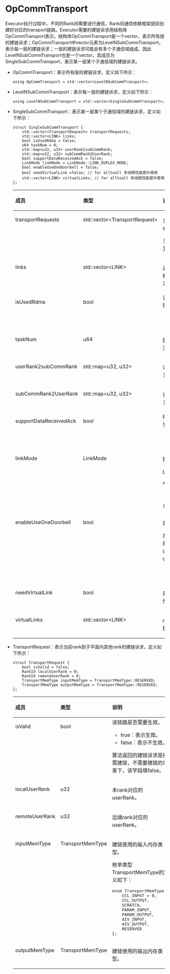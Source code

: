 # OpCommTransport<a name="ZH-CN_TOPIC_0000002027207528"></a>

Executor执行过程中，不同的Rank间需要进行通信，Rank间通信依赖框架提前创建好对应的transport链路。Executor需要的建链诉求用结构体OpCommTransport表示。结构体OpCommTransport是一个vector，表示所有层的建链诉求；OpCommTransport中vector元素为LevelNSubCommTransport，表示每一层的建链诉求；一层的建链诉求可能会有多个子通信域组成，因此LevelNSubCommTransport也是一个vector，其成员为SingleSubCommTransport，表示某一层某个子通信域的建链诉求。

-   OpCommTransport：表示所有层的建链诉求，定义如下所示：

    ```
    using OpCommTransport = std::vector<LevelNSubCommTransport>;
    ```

-   LevelNSubCommTransport：表示每一层的建链诉求，定义如下所示：

    ```
    using LevelNSubCommTransport = std::vector<SingleSubCommTransport>;
    ```

- SingleSubCommTransport：表示某一层某个子通信域的建链诉求，定义如下所示：

  ```
  struct SingleSubCommTransport {
      std::vector<TransportRequest> transportRequests;
      std::vector<LINK> links;
      bool isUsedRdma = false;
      u64 taskNum = 0;
      std::map<u32, u32> userRank2subCommRank;
      std::map<u32, u32> subCommRank2UserRank;
      bool supportDataReceivedAck = false;
      LinkMode linkMode = LinkMode::LINK_DUPLEX_MODE;
      bool enableUseOneDoorbell = false;
      bool needVirtualLink =false; // for alltoall 多线程性能提升使用
      std::vector<LINK> virtualLinks; // for alltoall 多线程性能提升使用
  };
  ```

  

  <table><thead align="left"><tr id="row850716311303"><th class="cellrowborder" valign="top" width="27.382738273827385%" id="mcps1.1.4.1.1"><p id="p18507133116306"><a name="p18507133116306"></a><a name="p18507133116306"></a>成员</p>
  </th>
  <th class="cellrowborder" valign="top" width="24.222422242224223%" id="mcps1.1.4.1.2"><p id="p12507163118306"><a name="p12507163118306"></a><a name="p12507163118306"></a>类型</p>
  </th>
  <th class="cellrowborder" valign="top" width="48.394839483948395%" id="mcps1.1.4.1.3"><p id="p17507153119301"><a name="p17507153119301"></a><a name="p17507153119301"></a>说明</p>
  </th>
  </tr>
  </thead>
  <tbody><tr id="row1850711311304"><td class="cellrowborder" valign="top" width="27.382738273827385%" headers="mcps1.1.4.1.1 "><p id="p63371243237"><a name="p63371243237"></a><a name="p63371243237"></a>transportRequests</p>
  </td>
  <td class="cellrowborder" valign="top" width="24.222422242224223%" headers="mcps1.1.4.1.2 "><p id="p1873716122233"><a name="p1873716122233"></a><a name="p1873716122233"></a>std::vector&lt;TransportRequest&gt;</p>
  </td>
  <td class="cellrowborder" valign="top" width="48.394839483948395%" headers="mcps1.1.4.1.3 "><p id="p35071631103019"><a name="p35071631103019"></a><a name="p35071631103019"></a>当前rank到子平面内其他rank的建链诉求，size为子平面内rank的个数。</p>
  <p id="p2827924172611"><a name="p2827924172611"></a><a name="p2827924172611"></a>关于TransportRequest类型的说明，可参见<a href="#li19491152018412">TransportRequest</a>。</p>
  </td>
  </tr>
  <tr id="row13507133110303"><td class="cellrowborder" valign="top" width="27.382738273827385%" headers="mcps1.1.4.1.1 "><p id="p584665022313"><a name="p584665022313"></a><a name="p584665022313"></a>links</p>
  </td>
  <td class="cellrowborder" valign="top" width="24.222422242224223%" headers="mcps1.1.4.1.2 "><p id="p350723103014"><a name="p350723103014"></a><a name="p350723103014"></a>std::vector&lt;LINK&gt;</p>
  </td>
  <td class="cellrowborder" valign="top" width="48.394839483948395%" headers="mcps1.1.4.1.3 "><p id="p68878552254"><a name="p68878552254"></a><a name="p68878552254"></a>返回建链诉求时，该字段不用填。框架创建好链路之后，会填入这个字段。（注：建链诉求和建链响应使用了相同的结构体）</p>
  </td>
  </tr>
  <tr id="row7507831103016"><td class="cellrowborder" valign="top" width="27.382738273827385%" headers="mcps1.1.4.1.1 "><p id="p20666117172412"><a name="p20666117172412"></a><a name="p20666117172412"></a>isUsedRdma</p>
  </td>
  <td class="cellrowborder" valign="top" width="24.222422242224223%" headers="mcps1.1.4.1.2 "><p id="p1150743193010"><a name="p1150743193010"></a><a name="p1150743193010"></a>bool</p>
  </td>
  <td class="cellrowborder" valign="top" width="48.394839483948395%" headers="mcps1.1.4.1.3 "><div class="p" id="p10881322152317"><a name="p10881322152317"></a><a name="p10881322152317"></a>该子平面内使用RDMA建链还是SDMA建链。<a name="ul10634183364213"></a><a name="ul10634183364213"></a><ul id="ul10634183364213"><li>true：表示使用RDMA建链。</li><li>flase：表示使用SDMA建链。</li></ul>
  </div>
  </td>
  </tr>
  <tr id="row165075319306"><td class="cellrowborder" valign="top" width="27.382738273827385%" headers="mcps1.1.4.1.1 "><p id="p135338192415"><a name="p135338192415"></a><a name="p135338192415"></a>taskNum</p>
  </td>
  <td class="cellrowborder" valign="top" width="24.222422242224223%" headers="mcps1.1.4.1.2 "><p id="p150733116304"><a name="p150733116304"></a><a name="p150733116304"></a>u64</p>
  </td>
  <td class="cellrowborder" valign="top" width="48.394839483948395%" headers="mcps1.1.4.1.3 "><p id="p050743116304"><a name="p050743116304"></a><a name="p050743116304"></a>图模式，ring环建链使用，其他场景可不关注。</p>
  </td>
  </tr>
  <tr id="row102761629174311"><td class="cellrowborder" valign="top" width="27.382738273827385%" headers="mcps1.1.4.1.1 "><p id="p1727617297433"><a name="p1727617297433"></a><a name="p1727617297433"></a>userRank2subCommRank</p>
  </td>
  <td class="cellrowborder" valign="top" width="24.222422242224223%" headers="mcps1.1.4.1.2 "><p id="p42768296436"><a name="p42768296436"></a><a name="p42768296436"></a><span id="ph52821014121616"><a name="ph52821014121616"></a><a name="ph52821014121616"></a>std::map&lt;u32, u32&gt;</span></p>
  </td>
  <td class="cellrowborder" valign="top" width="48.394839483948395%" headers="mcps1.1.4.1.3 "><p id="p132761229134311"><a name="p132761229134311"></a><a name="p132761229134311"></a><span id="ph7156432191614"><a name="ph7156432191614"></a><a name="ph7156432191614"></a>记录user rank和子通信域内局部rank的对应关系</span><span id="ph15465420135818"><a name="ph15465420135818"></a><a name="ph15465420135818"></a>。</span></p>
  </td>
  </tr>
  <tr id="row14224183104313"><td class="cellrowborder" valign="top" width="27.382738273827385%" headers="mcps1.1.4.1.1 "><p id="p5224831174316"><a name="p5224831174316"></a><a name="p5224831174316"></a>subCommRank2UserRank</p>
  </td>
  <td class="cellrowborder" valign="top" width="24.222422242224223%" headers="mcps1.1.4.1.2 "><p id="p18224231164318"><a name="p18224231164318"></a><a name="p18224231164318"></a><span id="ph18237142611610"><a name="ph18237142611610"></a><a name="ph18237142611610"></a>std::map&lt;u32, u32&gt;</span></p>
  </td>
  <td class="cellrowborder" valign="top" width="48.394839483948395%" headers="mcps1.1.4.1.3 "><p id="p92241631204313"><a name="p92241631204313"></a><a name="p92241631204313"></a><span id="ph1776232261712"><a name="ph1776232261712"></a><a name="ph1776232261712"></a>记录子通信域内局部rank<span id="ph84982029121711"><a name="ph84982029121711"></a><a name="ph84982029121711"></a>和user rank</span>的对应关系</span><span id="ph1924522195810"><a name="ph1924522195810"></a><a name="ph1924522195810"></a>。</span></p>
  </td>
  </tr>
  <tr id="row1653161192515"><td class="cellrowborder" valign="top" width="27.382738273827385%" headers="mcps1.1.4.1.1 "><p id="p1447163815256"><a name="p1447163815256"></a><a name="p1447163815256"></a>supportDataReceivedAck</p>
  </td>
  <td class="cellrowborder" valign="top" width="24.222422242224223%" headers="mcps1.1.4.1.2 "><p id="p16531418251"><a name="p16531418251"></a><a name="p16531418251"></a>bool</p>
  </td>
  <td class="cellrowborder" valign="top" width="48.394839483948395%" headers="mcps1.1.4.1.3 "><div class="p" id="p8653810255"><a name="p8653810255"></a><a name="p8653810255"></a>RDMA场景下数据传输是否进行额外的后同步，默认值为false。<a name="ul1633795115819"></a><a name="ul1633795115819"></a><ul id="ul1633795115819"><li>true：需要。</li><li>flase：不需要。</li></ul>
  </div>
  </td>
  </tr>
  <tr id="row1926124816433"><td class="cellrowborder" valign="top" width="27.382738273827385%" headers="mcps1.1.4.1.1 "><p id="p1892613482436"><a name="p1892613482436"></a><a name="p1892613482436"></a>linkMode</p>
  </td>
  <td class="cellrowborder" valign="top" width="24.222422242224223%" headers="mcps1.1.4.1.2 "><p id="p3927194864316"><a name="p3927194864316"></a><a name="p3927194864316"></a><span id="ph14685114317598"><a name="ph14685114317598"></a><a name="ph14685114317598"></a>LinkMode</span></p>
  </td>
  <td class="cellrowborder" valign="top" width="48.394839483948395%" headers="mcps1.1.4.1.3 "><p id="p119275486435"><a name="p119275486435"></a><a name="p119275486435"></a><span id="ph660614511535"><a name="ph660614511535"></a><a name="ph660614511535"></a>链路模式</span><span id="ph1338512995819"><a name="ph1338512995819"></a><a name="ph1338512995819"></a>。</span></p>
  <p id="p386622911326"><a name="p386622911326"></a><a name="p386622911326"></a><span id="ph74688151420"><a name="ph74688151420"></a><a name="ph74688151420"></a>LinkMode</span>类型定义如下：</p>
  <pre class="screen" id="screen7769240175311"><a name="screen7769240175311"></a><a name="screen7769240175311"></a>enum class SyncMode {
      LINK_SIMPLEX_MODE= 0,   单工模式
      LINK_DUPLEX_MODE = 1,   双工模式(默认)
      LINK_RESERVED_MODE      保留项
  };</pre>
  </td>
  </tr>
  <tr id="row1839105624310"><td class="cellrowborder" valign="top" width="27.382738273827385%" headers="mcps1.1.4.1.1 "><p id="p784010562433"><a name="p784010562433"></a><a name="p784010562433"></a>enableUseOneDoorbell</p>
  </td>
  <td class="cellrowborder" valign="top" width="24.222422242224223%" headers="mcps1.1.4.1.2 "><p id="p14840175619438"><a name="p14840175619438"></a><a name="p14840175619438"></a><span id="ph4287143915914"><a name="ph4287143915914"></a><a name="ph4287143915914"></a>bool</span></p>
  </td>
  <td class="cellrowborder" valign="top" width="48.394839483948395%" headers="mcps1.1.4.1.3 "><p id="p138400565436"><a name="p138400565436"></a><a name="p138400565436"></a><span id="ph067071735115"><a name="ph067071735115"></a><a name="ph067071735115"></a>是否使用单doorbell模式</span><span id="ph1372153145817"><a name="ph1372153145817"></a><a name="ph1372153145817"></a>。</span></p>
  <p id="p56937316576"><a name="p56937316576"></a><a name="p56937316576"></a>在某些特定算法下，会需要发送内存不连续的数据，开启此模式后，只在最后一次下发doorbell任务，而不是每片内存都下发doorbell任务。</p>
  <a name="ul15285733145917"></a><a name="ul15285733145917"></a><ul id="ul15285733145917"><li>true：开启单doorbell模式。</li><li>false：不开启单doorbell模式。</li></ul>
  </td>
  </tr>
  <tr id="row182855464419"><td class="cellrowborder" valign="top" width="27.382738273827385%" headers="mcps1.1.4.1.1 "><p id="p528520413442"><a name="p528520413442"></a><a name="p528520413442"></a>needVirtualLink</p>
  </td>
  <td class="cellrowborder" valign="top" width="24.222422242224223%" headers="mcps1.1.4.1.2 "><p id="p42851544449"><a name="p42851544449"></a><a name="p42851544449"></a><span id="ph5147736165616"><a name="ph5147736165616"></a><a name="ph5147736165616"></a>bool</span></p>
  </td>
  <td class="cellrowborder" valign="top" width="48.394839483948395%" headers="mcps1.1.4.1.3 "><p id="p142851245445"><a name="p142851245445"></a><a name="p142851245445"></a><span id="ph5121195510517"><a name="ph5121195510517"></a><a name="ph5121195510517"></a>是否需要</span><span id="ph1656804045411"><a name="ph1656804045411"></a><a name="ph1656804045411"></a>创建虚拟链路（用于alltoall多线程性能提升</span><span id="ph6676012145910"><a name="ph6676012145910"></a><a name="ph6676012145910"></a>）</span></p>
  </td>
  </tr>
  <tr id="row662113617440"><td class="cellrowborder" valign="top" width="27.382738273827385%" headers="mcps1.1.4.1.1 "><p id="p46217664416"><a name="p46217664416"></a><a name="p46217664416"></a>virtualLinks</p>
  </td>
  <td class="cellrowborder" valign="top" width="24.222422242224223%" headers="mcps1.1.4.1.2 "><p id="p262217619441"><a name="p262217619441"></a><a name="p262217619441"></a><span id="ph242351115616"><a name="ph242351115616"></a><a name="ph242351115616"></a>std::vector&lt;LINK&gt;</span></p>
  </td>
  <td class="cellrowborder" valign="top" width="48.394839483948395%" headers="mcps1.1.4.1.3 "><p id="p062216614416"><a name="p062216614416"></a><a name="p062216614416"></a><span id="ph15689182316575"><a name="ph15689182316575"></a><a name="ph15689182316575"></a>needVirtualLink</span><span id="ph10230102875719"><a name="ph10230102875719"></a><a name="ph10230102875719"></a>为true时，</span><span id="ph137171321105515"><a name="ph137171321105515"></a><a name="ph137171321105515"></a>框架会创建虚拟链路，然后填入这个字段。</span></p>
  </td>
  </tr>
  </tbody>
  </table>

-   TransportRequest：表示当前rank到子平面内其他rank的建链诉求，定义如下所示：

    ```
    struct TransportRequest {
        bool isValid = false;
        RankId localUserRank = 0;
        RankId remoteUserRank = 0;
        TransportMemType inputMemType = TransportMemType::RESERVED;
        TransportMemType outputMemType = TransportMemType::RESERVED;
    };
    ```

    
    <table><thead align="left"><tr id="row7577203473615"><th class="cellrowborder" valign="top" width="21.362136213621362%" id="mcps1.1.4.1.1"><p id="p15771434113613"><a name="p15771434113613"></a><a name="p15771434113613"></a>成员</p>
    </th>
    <th class="cellrowborder" valign="top" width="22.562256225622562%" id="mcps1.1.4.1.2"><p id="p1157713411361"><a name="p1157713411361"></a><a name="p1157713411361"></a>类型</p>
    </th>
    <th class="cellrowborder" valign="top" width="56.07560756075607%" id="mcps1.1.4.1.3"><p id="p1057713343368"><a name="p1057713343368"></a><a name="p1057713343368"></a>说明</p>
    </th>
    </tr>
    </thead>
    <tbody><tr id="row12577153413361"><td class="cellrowborder" valign="top" width="21.362136213621362%" headers="mcps1.1.4.1.1 "><p id="p1966213456369"><a name="p1966213456369"></a><a name="p1966213456369"></a>isValid</p>
    </td>
    <td class="cellrowborder" valign="top" width="22.562256225622562%" headers="mcps1.1.4.1.2 "><p id="p20594496364"><a name="p20594496364"></a><a name="p20594496364"></a>bool</p>
    </td>
    <td class="cellrowborder" valign="top" width="56.07560756075607%" headers="mcps1.1.4.1.3 "><div class="p" id="p07037513518"><a name="p07037513518"></a><a name="p07037513518"></a>该链路是否需要生效。<a name="ul799616557510"></a><a name="ul799616557510"></a><ul id="ul799616557510"><li>true：表示生效。</li><li>false：表示不生效。</li></ul>
    </div>
    <p id="p1057715340365"><a name="p1057715340365"></a><a name="p1057715340365"></a>算法返回的建链诉求是按需建链，不需要建链的场景下，该字段填false。</p>
    </td>
    </tr>
    <tr id="row13577113423610"><td class="cellrowborder" valign="top" width="21.362136213621362%" headers="mcps1.1.4.1.1 "><p id="p14551530133815"><a name="p14551530133815"></a><a name="p14551530133815"></a>localUserRank</p>
    </td>
    <td class="cellrowborder" valign="top" width="22.562256225622562%" headers="mcps1.1.4.1.2 "><p id="p183874415384"><a name="p183874415384"></a><a name="p183874415384"></a>u32</p>
    </td>
    <td class="cellrowborder" valign="top" width="56.07560756075607%" headers="mcps1.1.4.1.3 "><p id="p596525413385"><a name="p596525413385"></a><a name="p596525413385"></a>本rank对应的userRank。</p>
    </td>
    </tr>
    <tr id="row35772347366"><td class="cellrowborder" valign="top" width="21.362136213621362%" headers="mcps1.1.4.1.1 "><p id="p1248433911390"><a name="p1248433911390"></a><a name="p1248433911390"></a>remoteUserRank</p>
    </td>
    <td class="cellrowborder" valign="top" width="22.562256225622562%" headers="mcps1.1.4.1.2 "><p id="p185771234163617"><a name="p185771234163617"></a><a name="p185771234163617"></a>u32</p>
    </td>
    <td class="cellrowborder" valign="top" width="56.07560756075607%" headers="mcps1.1.4.1.3 "><p id="p7577113413611"><a name="p7577113413611"></a><a name="p7577113413611"></a>远端rank对应的userRank。</p>
    </td>
    </tr>
    <tr id="row195771234173612"><td class="cellrowborder" valign="top" width="21.362136213621362%" headers="mcps1.1.4.1.1 "><p id="p957313520406"><a name="p957313520406"></a><a name="p957313520406"></a>inputMemType</p>
    </td>
    <td class="cellrowborder" valign="top" width="22.562256225622562%" headers="mcps1.1.4.1.2 "><p id="p144904139403"><a name="p144904139403"></a><a name="p144904139403"></a>TransportMemType</p>
    </td>
    <td class="cellrowborder" valign="top" width="56.07560756075607%" headers="mcps1.1.4.1.3 "><p id="p1957811347366"><a name="p1957811347366"></a><a name="p1957811347366"></a>建链使用的输入内存类型。</p>
    <p id="p1747811197295"><a name="p1747811197295"></a><a name="p1747811197295"></a>枚举类型TransportMemType的定义如下：</p>
    <pre class="screen" id="screen1145514972910"><a name="screen1145514972910"></a><a name="screen1145514972910"></a>enum TransportMemType {
        CCL_INPUT = 0,
        CCL_OUTPUT,
        SCRATCH,
        PARAM_INPUT,
        PARAM_OUTPUT,
        AIV_INPUT,
        AIV_OUTPUT,
        RESERVED
    };</pre>
    </td>
    </tr>
    <tr id="row1157873414365"><td class="cellrowborder" valign="top" width="21.362136213621362%" headers="mcps1.1.4.1.1 "><p id="p332261284111"><a name="p332261284111"></a><a name="p332261284111"></a>outputMemType</p>
    </td>
    <td class="cellrowborder" valign="top" width="22.562256225622562%" headers="mcps1.1.4.1.2 "><p id="p11339125714015"><a name="p11339125714015"></a><a name="p11339125714015"></a>TransportMemType</p>
    </td>
    <td class="cellrowborder" valign="top" width="56.07560756075607%" headers="mcps1.1.4.1.3 "><p id="p1257893413363"><a name="p1257893413363"></a><a name="p1257893413363"></a>建链使用的输出内存类型。</p>
    </td>
    </tr>
    </tbody>
    </table>

